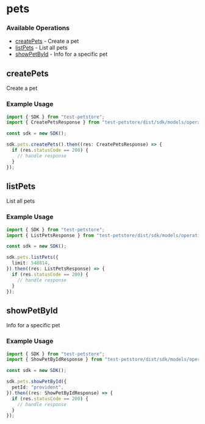 # pets

### Available Operations

* [createPets](#createpets) - Create a pet
* [listPets](#listpets) - List all pets
* [showPetById](#showpetbyid) - Info for a specific pet

## createPets

Create a pet

### Example Usage

```typescript
import { SDK } from "test-petstore";
import { CreatePetsResponse } from "test-petstore/dist/sdk/models/operations";

const sdk = new SDK();

sdk.pets.createPets().then((res: CreatePetsResponse) => {
  if (res.statusCode == 200) {
    // handle response
  }
});
```

## listPets

List all pets

### Example Usage

```typescript
import { SDK } from "test-petstore";
import { ListPetsResponse } from "test-petstore/dist/sdk/models/operations";

const sdk = new SDK();

sdk.pets.listPets({
  limit: 548814,
}).then((res: ListPetsResponse) => {
  if (res.statusCode == 200) {
    // handle response
  }
});
```

## showPetById

Info for a specific pet

### Example Usage

```typescript
import { SDK } from "test-petstore";
import { ShowPetByIdResponse } from "test-petstore/dist/sdk/models/operations";

const sdk = new SDK();

sdk.pets.showPetById({
  petId: "provident",
}).then((res: ShowPetByIdResponse) => {
  if (res.statusCode == 200) {
    // handle response
  }
});
```

